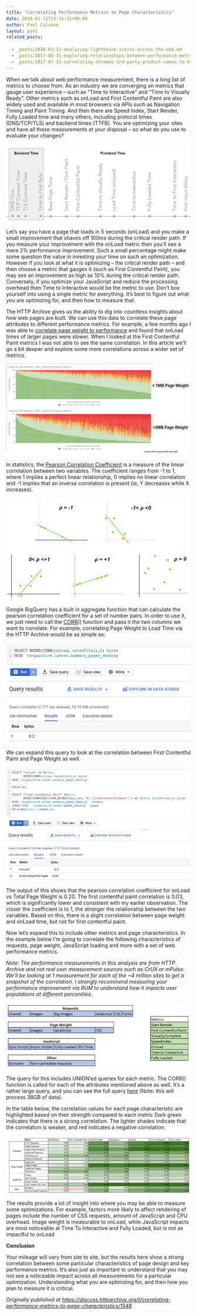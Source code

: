 ```yaml
---
title: "Correlating Performance Metrics to Page Characteristics"
date: 2019-01-11T23:16:31+00:00
author: Paul Calvano
layout: post
related_posts:

  - _posts/2020-03-11-analyzing-lighthouse-scores-across-the-web.md
  - _posts/2017-08-31-exploring-relationships-between-performance-metrics-in-http-archive-data.md
  - _posts/2017-07-31-correlating-chromes-3rd-party-product-names-to-http-archive-data.md
---
```

When we talk about web performance measurement, there is a long list of metrics to choose from. As an industry we are converging on metrics that gauge user experience &#8211; such as &#8220;Time to Interactive&#8221; and &#8220;Time to Visually Ready&#8221;. Other metrics such as onLoad and First Contentful Paint are also widely used and available in most browsers via APIs such as Navigation Timing and Paint Timing. And then there are Speed Index, Start Render, Fully Loaded time and many others, including protocol times (DNS/TCP/TLS) and backend times (TTFB). You are optimizing your sites and have all these measurements at your disposal &#8211; so what do you use to evaluate your changes?


<img loading="lazy" src="/assets/wp-content/uploads/2019/01/metrics.jpg" /> 

Let’s say you have a page that loads in 5 seconds (onLoad) and you make a small improvement that shaves off 100ms during the critical render path. If you measure your improvement with the onLoad metric then you’ll see a mere 2% performance improvement. Such a small percentage might make some question the value in investing your time on such an optimization. However if you look at what it is optimizing &#8211; the critical render path &#8211; and then choose a metric that gauges it (such as First Contentful Paint), you may see an improvement as high as 10% during the critical render path. Conversely, if you optimize your JavaScript and reduce the processing overhead then Time to Interactive would be the metric to use. Don’t box yourself into using a single metric for everything. It’s best to figure out what you are optimizing for, and then how to measure that.

The HTTP Archive gives us the ability to dig into countless insights about how web pages are built. We can use this data to correlate these page attributes to different performance metrics. For example, a few months ago I was able to [correlate page weight to performance](https://paulcalvano.com/index.php/2018/07/02/impact-of-page-weight-on-load-time/) and found that onLoad times of larger pages were slower. When I looked at the First Contentful Paint metrics I was not able to see the same correlation. In this article we’ll go a bit deeper and explore some more correlations across a wider set of metrics.

<img loading="lazy" src="/assets/wp-content/uploads/2019/01/pageweight_onload.jpg" /> 

In statistics, the [Pearson Correlation Coefficient](https://en.wikipedia.org/wiki/Pearson_correlation_coefficient) is a measure of the linear correlation between two variables. The coefficient ranges from -1 to 1, where 1 implies a perfect linear relationship, 0 implies no linear correlation and -1 implies that an inverse correlation is present (ie, Y decreases while X increases).

<img loading="lazy" src="/assets/wp-content/uploads/2019/01/pearsoncorrelationcoefficient.jpg"  /> 

Google BigQuery has a built in aggregate function that can calculate the pearson correlation coefficient for a set of number pairs. In order to use it, we just need to call the [CORR()](https://cloud.google.com/bigquery/docs/reference/standard-sql/statistical_aggregate_functions#corr) function and pass it the two columns we want to correlate. For example, correlating Page Weight to Load Time via the HTTP Archive would be as simple as:

<img loading="lazy" src="/assets/wp-content/uploads/2019/01/corr_example.jpg"  /> 

We can expand this query to look at the correlation between First Contentful Paint and Page Weight as well.

<img loading="lazy" src="/assets/wp-content/uploads/2019/01/corr_example2.jpg" /> 

The output of this shows that the pearson correlation coefficient for onLoad vs Total Page Weight is 0.20. The first contentful paint correlation is 0.03, which is significantly lower and consistent with my earlier observation. The closer the coefficient is to 1, the stronger the relationship between the two variables. Based on this, there is a slight correlation between page weight and onLoad time, but not for first contentful paint.

Now let’s expand this to include other metrics and page characteristics. In the example below I’m going to correlate the following characteristics of requests, page weight, JavaScript loading and more with a set of web performance metrics.

_Note: The performance measurements in this analysis are from HTTP Archive and not real user measurement sources such as CrUX or mPulse. We’ll be looking at 1 measurement for each of the ~4 million sites to get a snapshot of the correlation. I strongly recommend measuring your performance improvement via RUM to understand how it impacts user populations at different percentiles._

<img loading="lazy" src="/assets/wp-content/uploads/2019/01/categories-and-metrics.png" /> 

The query for this includes UNION’ed queries for each metric. The CORR() function is called for each of the attributes mentioned above as well. It’s a rather large query, and you can see the full query [here](https://bigquery.cloud.google.com/savedquery/226352634162:d4a434c117144c129171e09a7b043e6e) (Note: this will process 38GB of data).

In the table below, the correlation values for each page characteristic are highlighted based on their strength compared to each metric Dark green indicates that there is a strong correlation. The lighter shades indicate that the correlation is weaker, and red indicates a negative correlation.

[<img loading="lazy" src="/assets/wp-content/uploads/2019/01/correlating-performance-metrics-to-page-characteristics.png" />](/assets/wp-content/uploads/2019/01/correlating-performance-metrics-to-page-characteristics.png)

The results provide a lot of insight into where you may be able to measure some optimizations. For example, factors more likely to affect rendering of pages include the number of CSS requests, amount of JavaScript and CPU overhead. Image weight is measurable to onLoad, while JavaScript impacts are most noticeable at Time To Interactive and Fully Loaded, but is not as impactful to onLoad

**Conclusion**

Your mileage will vary from site to site, but the results here show a strong correlation between some particular characteristics of page design and key performance metrics. It’s also just as important to understand that you may not see a noticeable impact across all measurements for a particular optimization. Understanding what you are optimizing for, and then how you plan to measure it is critical.

_Originally published at <https://discuss.httparchive.org/t/correlating-performance-metrics-to-page-characteristics/1548>_